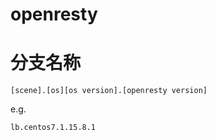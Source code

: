 # openresty


# 分支名称

```[scene].[os][os version].[openresty version]```

e.g. 

```lb.centos7.1.15.8.1```
